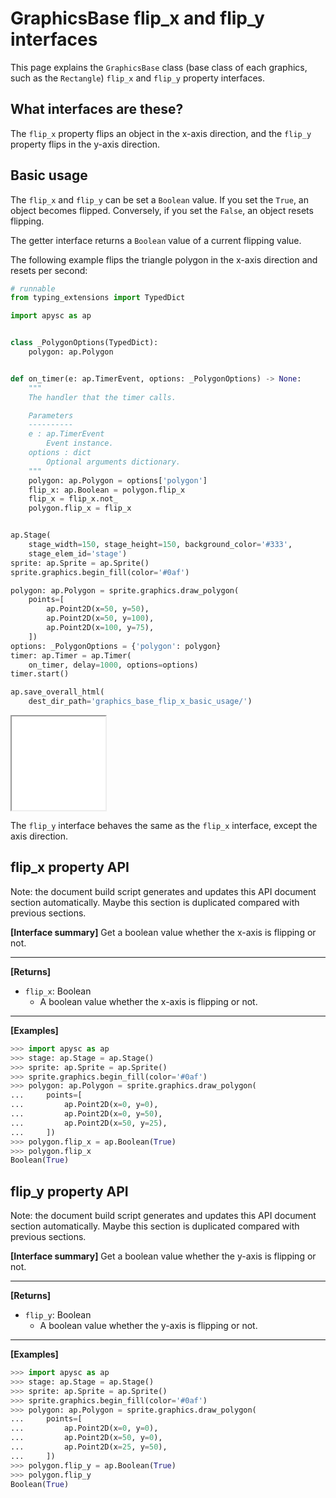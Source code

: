 # GraphicsBase flip_x and flip_y interfaces

This page explains the `GraphicsBase` class (base class of each graphics, such as the `Rectangle`) `flip_x` and `flip_y` property interfaces.

## What interfaces are these?

The `flip_x` property flips an object in the x-axis direction, and the `flip_y` property flips in the y-axis direction.

## Basic usage

The `flip_x` and `flip_y` can be set a `Boolean` value. If you set the `True`\, an object becomes flipped. Conversely, if you set the `False`\, an object resets flipping.

The getter interface returns a `Boolean` value of a current flipping value.

The following example flips the triangle polygon in the x-axis direction and resets per second:

```py
# runnable
from typing_extensions import TypedDict

import apysc as ap


class _PolygonOptions(TypedDict):
    polygon: ap.Polygon


def on_timer(e: ap.TimerEvent, options: _PolygonOptions) -> None:
    """
    The handler that the timer calls.

    Parameters
    ----------
    e : ap.TimerEvent
        Event instance.
    options : dict
        Optional arguments dictionary.
    """
    polygon: ap.Polygon = options['polygon']
    flip_x: ap.Boolean = polygon.flip_x
    flip_x = flip_x.not_
    polygon.flip_x = flip_x


ap.Stage(
    stage_width=150, stage_height=150, background_color='#333',
    stage_elem_id='stage')
sprite: ap.Sprite = ap.Sprite()
sprite.graphics.begin_fill(color='#0af')

polygon: ap.Polygon = sprite.graphics.draw_polygon(
    points=[
        ap.Point2D(x=50, y=50),
        ap.Point2D(x=50, y=100),
        ap.Point2D(x=100, y=75),
    ])
options: _PolygonOptions = {'polygon': polygon}
timer: ap.Timer = ap.Timer(
    on_timer, delay=1000, options=options)
timer.start()

ap.save_overall_html(
    dest_dir_path='graphics_base_flip_x_basic_usage/')
```

<iframe src="static/graphics_base_flip_x_basic_usage/index.html" width="150" height="150"></iframe>

The `flip_y` interface behaves the same as the `flip_x` interface, except the axis direction.


## flip_x property API

<!-- Docstring: apysc._display.flip_x_interface.FlipXInterface.flip_x -->

<span class="inconspicuous-txt">Note: the document build script generates and updates this API document section automatically. Maybe this section is duplicated compared with previous sections.</span>

**[Interface summary]** Get a boolean value whether the x-axis is flipping or not.<hr>

**[Returns]**

- `flip_x`: Boolean
  - A boolean value whether the x-axis is flipping or not.

<hr>

**[Examples]**

```py
>>> import apysc as ap
>>> stage: ap.Stage = ap.Stage()
>>> sprite: ap.Sprite = ap.Sprite()
>>> sprite.graphics.begin_fill(color='#0af')
>>> polygon: ap.Polygon = sprite.graphics.draw_polygon(
...     points=[
...         ap.Point2D(x=0, y=0),
...         ap.Point2D(x=0, y=50),
...         ap.Point2D(x=50, y=25),
...     ])
>>> polygon.flip_x = ap.Boolean(True)
>>> polygon.flip_x
Boolean(True)
```

## flip_y property API

<!-- Docstring: apysc._display.flip_y_interface.FlipYInterface.flip_y -->

<span class="inconspicuous-txt">Note: the document build script generates and updates this API document section automatically. Maybe this section is duplicated compared with previous sections.</span>

**[Interface summary]** Get a boolean value whether the y-axis is flipping or not.<hr>

**[Returns]**

- `flip_y`: Boolean
  - A boolean value whether the y-axis is flipping or not.

<hr>

**[Examples]**

```py
>>> import apysc as ap
>>> stage: ap.Stage = ap.Stage()
>>> sprite: ap.Sprite = ap.Sprite()
>>> sprite.graphics.begin_fill(color='#0af')
>>> polygon: ap.Polygon = sprite.graphics.draw_polygon(
...     points=[
...         ap.Point2D(x=0, y=0),
...         ap.Point2D(x=50, y=0),
...         ap.Point2D(x=25, y=50),
...     ])
>>> polygon.flip_y = ap.Boolean(True)
>>> polygon.flip_y
Boolean(True)
```